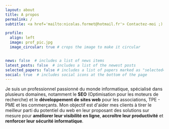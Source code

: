 ```yaml
---
layout: about
title: A propos
permalink: /
subtitle: <a href='mailto:nicolas.formet@hotmail.fr'> Contactez-moi ;) </a> Ingénieur Informatique.

profile:
  align: left
  image: prof_pic.jpg
  image_circular: true # crops the image to make it circular


news: false  # includes a list of news items
latest_posts: false  # includes a list of the newest posts
selected_papers: false # includes a list of papers marked as "selected={true}"
social: true  # includes social icons at the bottom of the page
---
```


Je suis un professionnel passionné du monde informatique, spécialisé dans plusieurs domaines, notamment le <strong>SEO</strong> (Optimisation pour les moteurs de recherche) et le <strong>développement de sites web</strong> pour les associations, TPE - PME et les commerçants. Mon objectif est d'aider mes clients à tirer le meilleur parti du potentiel du web en leur proposant des solutions sur mesure pour <strong>améliorer leur visibilité en ligne</strong>, <strong>accroître leur productivité</strong> et <strong>renforcer leur sécurité informatique</strong>.

